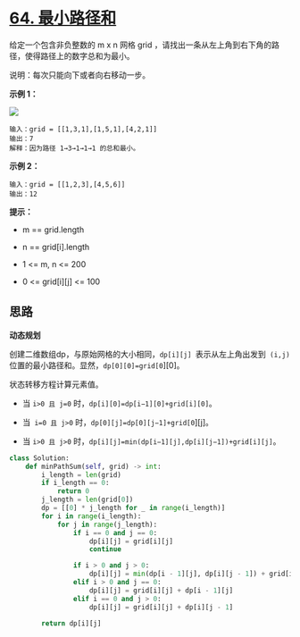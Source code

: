 # [64. 最小路径和](https://leetcode.cn/problems/minimum-path-sum/)

给定一个包含非负整数的 m x n 网格 grid ，请找出一条从左上角到右下角的路径，使得路径上的数字总和为最小。

说明：每次只能向下或者向右移动一步。

 

**示例 1：**

![](https://assets.leetcode.com/uploads/2020/11/05/minpath.jpg)

```
输入：grid = [[1,3,1],[1,5,1],[4,2,1]]
输出：7
解释：因为路径 1→3→1→1→1 的总和最小。
```

**示例 2：**

```
输入：grid = [[1,2,3],[4,5,6]]
输出：12
```

**提示：**

- m == grid.length

- n == grid[i].length
- 1 <= m, n <= 200
- 0 <= grid[i][j] <= 100



## 思路

**动态规划**

创建二维数组dp，与原始网格的大小相同，`dp[i][j] `表示从左上角出发到` (i,j)` 位置的最小路径和。显然，`dp[0][0]=grid[0`][0]。

状态转移方程计算元素值。

- 当 `i>0 且 j=0` 时，`dp[i][0]=dp[i−1][0]+grid[i][0]`。


- 当` i=0 且 j>0` 时，`dp[0][j]=dp[0][j−1]+grid[0`][j]。


- 当 `i>0 且 j>0` 时，`dp[i][j]=min(dp[i−1][j],dp[i][j−1])+grid[i][j]`。




```python
class Solution:
    def minPathSum(self, grid) -> int:
        i_length = len(grid)
        if i_length == 0:
            return 0
        j_length = len(grid[0])
        dp = [[0] * j_length for _ in range(i_length)]
        for i in range(i_length):
            for j in range(j_length):
                if i == 0 and j == 0:
                    dp[i][j] = grid[i][j]
                    continue

                if i > 0 and j > 0:
                    dp[i][j] = min(dp[i - 1][j], dp[i][j - 1]) + grid[i][j]
                elif i > 0 and j == 0:
                    dp[i][j] = grid[i][j] + dp[i - 1][j]
                elif i == 0 and j > 0:
                    dp[i][j] = grid[i][j] + dp[i][j - 1]

        return dp[i][j]
```

